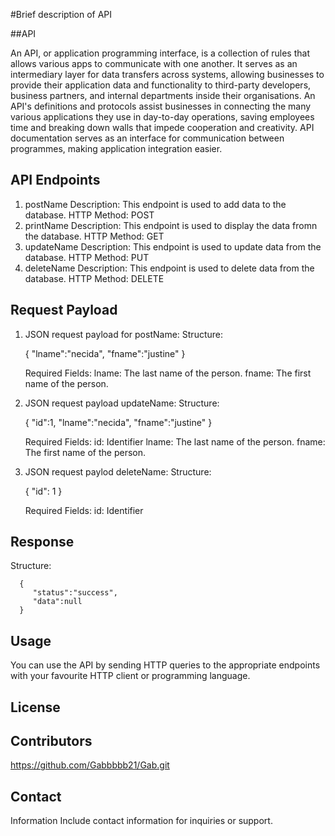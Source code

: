 #Brief description of API

##API

An API, or application programming interface, is a collection of rules that allows various apps to communicate with one another. It serves as an intermediary layer for data transfers across systems, allowing businesses to provide their application data and functionality to third-party developers, business partners, and internal departments inside their organisations. An API's definitions and protocols assist businesses in connecting the many various applications they use in day-to-day operations, saving employees time and breaking down walls that impede cooperation and creativity. API documentation serves as an interface for communication between programmes, making application integration easier.

## API Endpoints
  1. postName
     Description: This endpoint is used to add data to the database.
     HTTP Method: POST
  2. printName
     Description: This endpoint is used to display the data fromn the database.
     HTTP Method: GET
  3. updateName
     Description: This endpoint is used to update data from the database.
     HTTP Method: PUT
  4. deleteName
     Description: This endpoint is used to delete data from the database.
     HTTP Method: DELETE

## Request Payload
  1. JSON request payload for postName:
     Structure:
     
       {
         "lname":"necida",
         "fname":"justine"
       }

     Required Fields:
      lname: The last name of the person.
      fname: The first name of the person.

  3. JSON request payload updateName:
      Structure:
     
        {
          "id":1,
          "lname":"necida",
          "fname":"justine"
        }

     Required Fields:
      id: Identifier
      lname: The last name of the person.
      fname: The first name of the person.

  4. JSON request paylod deleteName:
     Structure:
     
       {
         "id": 1
       }

      Required Fields:
      id: Identifier

## Response
  Structure:
  
      {
         "status":"success",
         "data":null
      }

 ## Usage
You can use the API by sending HTTP queries to the appropriate endpoints with your favourite HTTP client or programming language.

## License

## Contributors

https://github.com/Gabbbbb21/Gab.git

## Contact
Information
Include contact
information for inquiries or support.


